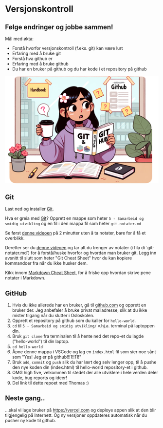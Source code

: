 # Versjonskontroll 

## Følge endringer og jobbe sammen!

Mål med økta:
- Forstå hvorfor versjonskontroll (f.eks. git) kan være lurt
- Erfaring med å bruke git
- Forstå hva github er
- Erfaring med å bruke github
- Du har en bruker på github og du har kode i et repository på github  

![Learning git](./learning_git.png)

## Git
Last ned og installer [Git](https://git-scm.com/download/win).

Hva er greia med [Git](https://git-scm.com/download/win)? Opprett en mappe som heter `5 - Samarbeid og smidig utvikling` og en fil i den mappa fil som heter `git-notater.md` 

Se først [denne videoen](https://www.youtube.com/watch?v=2ReR1YJrNOM) på 2 minutter uten å ta notater, bare for å få et overblikk.

Deretter ser du [denne videoen](https://youtu.be/mJ-qvsxPHpY?si=MjMUJ3ovH56b5wGD) og tar alt du trenger av notater (i fila di ´git-notater.md´) for å forstå/huske hvorfor og hvordan man bruker git. Legg inn avsnitt til slutt som heter "Git Cheat Sheet" hvor du kan kopiere kommandoer fra når du ikke husker dem.

Kikk innom [Markdown Cheat Sheet](https://github.com/adam-p/markdown-here/wiki/Markdown-Cheatsheet), for å friske opp hvordan skrive pene notater i Markdown. 


## GitHub

1. Hvis du ikke allerede har en bruker, gå til [github.com](github.com) og opprett en bruker der. Jeg anbefaler å bruke privat mailadresse, slik at du ikke mister tilgang når du slutter i Osloskolen.
2. Opprett et repository på github som du kaller for `hello-world`.
3. `cd` til `5 - Samarbeid og smidig utvikling/` v.hj.a. terminal på laptoppen din.
4. Bruk `git clone` fra terminalen til å hente ned det repo-et du lagde ("hello-world") til din laptop.
5. `cd hello-world`
6. Åpne denne mappa i VSCode og lag en `index.html` fil som sier noe sånt som "Yes! Jeg er på github!!!1!!11!"
7. Bruk `add`, `commit` og `push` slik du har lært deg selv lenger opp, til å pushe den nye koden din (index.html) til hello-world repository-et i github.
8. OMG high five, velkommen til stedet der alle utviklere i hele verden deler kode, bug reports og ideer!
9. Del link til dette repoet med Thomas :)

## Neste gang..

...skal vi lage bruker på https://vercel.com og deploye appen slik at den blir tilgjengelig på Internett. Og ny versjoner oppdateres automatisk når du pusher ny kode til github.